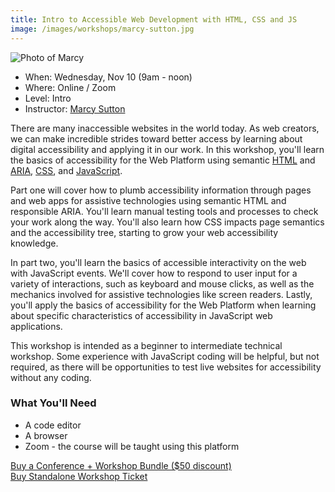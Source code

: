 ```yaml
---
title: Intro to Accessible Web Development with HTML, CSS and JS
image: /images/workshops/marcy-sutton.jpg
---
```

<div class="speaker"><div class="speaker-photo"><img src="/images/workshops/marcy-sutton.jpg" alt="Photo of Marcy"/></div></div>

* When: Wednesday, Nov 10 (9am - noon)
* Where: Online / Zoom
* Level: Intro
* Instructor: [Marcy Sutton](https://marcysutton.com)

There are many inaccessible websites in the world today. As web creators, we can make incredible strides toward better access by learning about digital accessibility and applying it in our work. In this workshop, you'll learn the basics of accessibility for the Web Platform using semantic [HTML](https://developer.mozilla.org/en-US/docs/Web/HTML) and [ARIA](https://developer.mozilla.org/en-US/docs/Web/Accessibility/ARIA), [CSS](https://developer.mozilla.org/en-US/docs/Web/CSS), and [JavaScript](https://developer.mozilla.org/en-US/docs/Web/JavaScript). 

Part one will cover how to plumb accessibility information through pages and web apps for assistive technologies using semantic HTML and responsible ARIA. You'll learn manual testing tools and processes to check your work along the way. You'll also learn how CSS impacts page semantics and the accessibility tree, starting to grow your web accessibility knowledge.

In part two, you'll learn the basics of accessible interactivity on the web with JavaScript events. We'll cover how to respond to user input for a variety of interactions, such as keyboard and mouse clicks, as well as the mechanics involved for assistive technologies like screen readers. Lastly, you'll apply the basics of accessibility for the Web Platform when learning about specific characteristics of accessibility in JavaScript web applications.

This workshop is intended as a beginner to intermediate technical workshop. Some experience with JavaScript coding will be helpful, but not required, as there will be opportunities to test live websites for accessibility without any coding.

### What You'll Need

* A code editor
* A browser
* Zoom - the course will be taught using this platform

<div class="cta"><a href="https://ti.to/event-loop/cascadiajs-2021/">Buy a Conference + Workshop Bundle ($50 discount)</a></div> <div class="cta secondary"><a href="https://ti.to/event-loop/cascadiajs-2021/with/noa5qxuzqq4,ttkg9rthsno,qbhdoha8bvo,mzrv5d5lg5c,9bpugxsil-y,rquptpreq3s,2yhjle-navk,1k-p6c67048,kgqqxm0p3wc">Buy Standalone Workshop Ticket</a></div>
